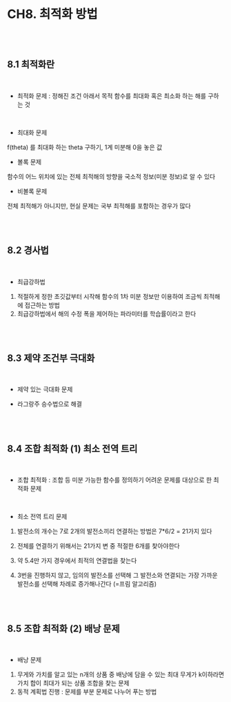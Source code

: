# CH8. 최적화 방법

<br>

<br>

## 8.1 최적화란

<br>

- 최적화 문제 : 정해진 조건 아래서 목적 함수를 최대화 혹은 최소화 하는 해를 구하는 것

<br>

- 최대화 문제

f(theta) 를 최대화 하는 theta 구하기, 1계 미분해 0을 놓은 값

- 볼록 문제 

함수의 어느 위치에 있는 전체 최적해의 방향을 국소적 정보(미분 정보)로 알 수 있다

- 비볼록 문제

전체 최적해가 아니지만, 현실 문제는 국부 최적해를 포함하는 경우가 많다

<br>

<br>

## 8.2 경사법

<br>

- 최급강하법

1. 적절하게 정한 초깃값부터 시작해 함수의 1차 미분 정보만 이용하여 조금씩 최적해에 접근하는 방법
2. 최급강하법에서 해의 수정 폭을 제어하는 파라미터를 학습률이라고 한다

<br>

<br>

## 8.3 제약 조건부 극대화

<br>

- 제약 있는 극대화 문제

- 라그랑주 승수법으로 해결

<br>

<br>

## 8.4 조합 최적화 (1) 최소 전역 트리

<br>

- 조합 최적화 : 조합 등 미분 가능한 함수를 정의하기 어려운 문제를 대상으로 한 최적화 문제

<br>

- 최소 전역 트리 문제

1. 발전소의 개수는 7로 2개의 발전소끼리 연결하는 방법은 7*6/2 = 21가지 있다

2. 전체를 연결하기 위해서는 21가지 변 중 적절한 6개를 찾아야한다
3. 약 5.4만 가지 경우에서 최적의 연결법을 찾는다
4. 3번을 진행하지 않고, 임의의 발전소를 선택해 그 발전소와 연결되는 가장 가까운 발전소를 선택해 차례로 증가해나간다 (=프림 알고리즘)

<br>

<br>

## 8.5 조합 최적화 (2) 배낭 문제

<br>

- 배낭 문제

1. 무게와 가치를 알고 있는 n개의 상품 중 배낭에 담을 수 있는 최대 무게가 k이하라면 가치 합이 최대가 되는 상품 조합을 찾는 문제
2. 동적 계획법 진행 : 문제를 부분 문제로 나누어 푸는 방법

<br>